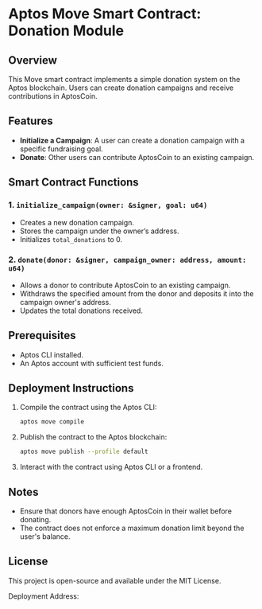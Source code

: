# Aptos Move Smart Contract: Donation Module

## Overview
This Move smart contract implements a simple donation system on the Aptos blockchain. Users can create donation campaigns and receive contributions in AptosCoin.

## Features
- **Initialize a Campaign**: A user can create a donation campaign with a specific fundraising goal.
- **Donate**: Other users can contribute AptosCoin to an existing campaign.

## Smart Contract Functions
### 1. `initialize_campaign(owner: &signer, goal: u64)`
- Creates a new donation campaign.
- Stores the campaign under the owner’s address.
- Initializes `total_donations` to 0.

### 2. `donate(donor: &signer, campaign_owner: address, amount: u64)`
- Allows a donor to contribute AptosCoin to an existing campaign.
- Withdraws the specified amount from the donor and deposits it into the campaign owner's address.
- Updates the total donations received.

## Prerequisites
- Aptos CLI installed.
- An Aptos account with sufficient test funds.

## Deployment Instructions
1. Compile the contract using the Aptos CLI:
   ```sh
   aptos move compile
   ```
2. Publish the contract to the Aptos blockchain:
   ```sh
   aptos move publish --profile default
   ```
3. Interact with the contract using Aptos CLI or a frontend.

## Notes
- Ensure that donors have enough AptosCoin in their wallet before donating.
- The contract does not enforce a maximum donation limit beyond the user's balance.

## License
This project is open-source and available under the MIT License.

Deployment Address:

